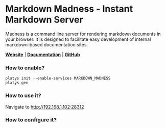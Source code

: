 # Markdown Madness - Instant Markdown Server

Madness is a command line server for rendering markdown documents in your browser. It is designed to facilitate easy development of internal markdown-based documentation sites.

**[Website](https://madness.dannyb.co/)** | **[Documentation](https://madness.dannyb.co/)** | **[GitHub](https://github.com/DannyBen/madness)**

### How to enable?

```
platys init --enable-services MARKDOWN_MADNESS
platys gen
```

### How to use it?

Navigate to <http://192.168.1.102:28312> 

### How to configure it?

